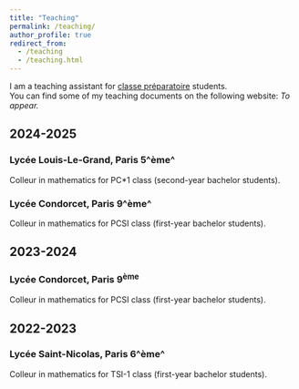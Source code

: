 ```yaml
---
title: "Teaching"
permalink: /teaching/
author_profile: true
redirect_from:
  - /teaching
  - /teaching.html
---
```


I am a teaching assistant for [classe préparatoire](https://en.wikipedia.org/wiki/Classe_pr%C3%A9paratoire_aux_grandes_%C3%A9coles) students.\
You can find some of my teaching documents on the following website: *To appear.*

## 2024-2025
### Lycée Louis-Le-Grand, Paris 5^ème^
Colleur in mathematics for PC\*1 class (second-year bachelor students).
 
### Lycée Condorcet, Paris 9^ème^
Colleur in mathematics for PCSI class (first-year bachelor students).

## 2023-2024
### Lycée Condorcet, Paris 9<sup>ème</sup>
Colleur in mathematics for PCSI class (first-year bachelor students).
  
## 2022-2023
### Lycée Saint-Nicolas, Paris 6^ème^
Colleur in mathematics for TSI-1 class (first-year bachelor students).
